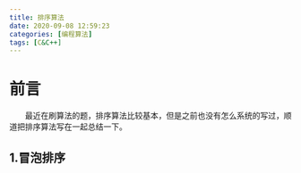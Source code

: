 ```yaml
---
title: 排序算法
date: 2020-09-08 12:59:23
categories: [编程算法]
tags: [C&C++]
---
```

#  前言
 &emsp;&emsp;最近在刷算法的题，排序算法比较基本，但是之前也没有怎么系统的写过，顺道把排序算法写在一起总结一下。
 ## 1.冒泡排序